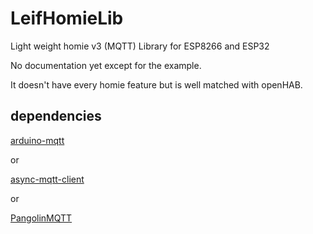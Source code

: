 # LeifHomieLib
Light weight homie v3 (MQTT) Library for ESP8266 and ESP32

No documentation yet except for the example.

It doesn't have every homie feature but is well matched with openHAB.

## dependencies

[arduino-mqtt](https://github.com/256dpi/arduino-mqtt)

or

[async-mqtt-client](https://github.com/marvinroger/async-mqtt-client)

or

[PangolinMQTT](https://github.com/leifclaesson/PangolinMQTT)
